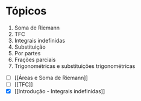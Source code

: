 # Tópicos
1. Soma de Riemann
2. TFC
3. Integrais indefinidas
4. Substituição
5. Por partes
6. Frações parciais
7. Trigonométricas e substituições trigonométricas

- [ ] [[Áreas e Soma de Riemann]]
- [ ] [[TFC]]
- [x] [[Introdução - Integrais indefinidas]]
